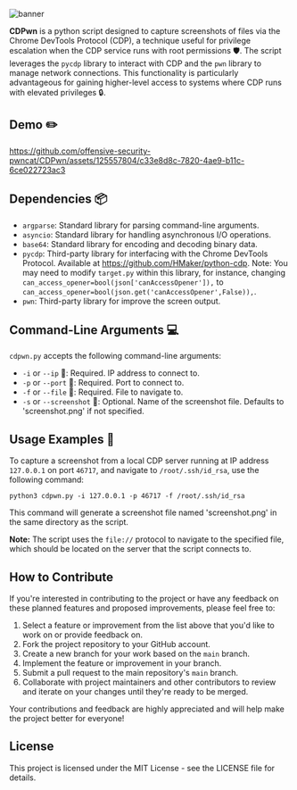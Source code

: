![banner](https://github.com/offensive-security-pwncat/CDPwn/blob/main/banner.png)

**CDPwn** is a python script designed to capture screenshots of files via the Chrome DevTools Protocol (CDP), a technique useful for privilege escalation when the CDP service runs with root permissions 🛡️. The script leverages the `pycdp` library to interact with CDP and the `pwn` library to manage network connections. This functionality is particularly advantageous for gaining higher-level access to systems where CDP runs with elevated privileges 🔒.

## Demo ✏️

https://github.com/offensive-security-pwncat/CDPwn/assets/125557804/c33e8d8c-7820-4ae9-b11c-6ce022723ac3

## Dependencies 📦

- `argparse`: Standard library for parsing command-line arguments.
- `asyncio`: Standard library for handling asynchronous I/O operations.
- `base64`: Standard library for encoding and decoding binary data.
- `pycdp`: Third-party library for interfacing with the Chrome DevTools Protocol. Available at https://github.com/HMaker/python-cdp. Note: You may need to modify `target.py` within this library, for instance, changing `can_access_opener=bool(json['canAccessOpener']),` to `can_access_opener=bool(json.get('canAccessOpener',False)),`.
- `pwn`: Third-party library for improve the screen output.

## Command-Line Arguments 💻

`cdpwn.py` accepts the following command-line arguments:

- `-i` or `--ip` 📶: Required. IP address to connect to.
- `-p` or `--port` 🔌: Required. Port to connect to.
- `-f` or `--file` 📂: Required. File to navigate to.
- `-s` or `--screenshot` 📸: Optional. Name of the screenshot file. Defaults to 'screenshot.png' if not specified.

## Usage Examples 🚀

To capture a screenshot from a local CDP server running at IP address `127.0.0.1` on port `46717`, and navigate to `/root/.ssh/id_rsa`, use the following command:

```shell
python3 cdpwn.py -i 127.0.0.1 -p 46717 -f /root/.ssh/id_rsa
```

This command will generate a screenshot file named 'screenshot.png' in the same directory as the script.

**Note:** The script uses the `file://` protocol to navigate to the specified file, which should be located on the server that the script connects to.

## How to Contribute

If you're interested in contributing to the project or have any feedback on these planned features and proposed improvements, please feel free to:

1. Select a feature or improvement from the list above that you'd like to work on or provide feedback on.
2. Fork the project repository to your GitHub account.
3. Create a new branch for your work based on the `main` branch.
4. Implement the feature or improvement in your branch.
5. Submit a pull request to the main repository's `main` branch.
6. Collaborate with project maintainers and other contributors to review and iterate on your changes until they're ready to be merged.

Your contributions and feedback are highly appreciated and will help make the project better for everyone!

## License

This project is licensed under the MIT License - see the LICENSE file for details.
